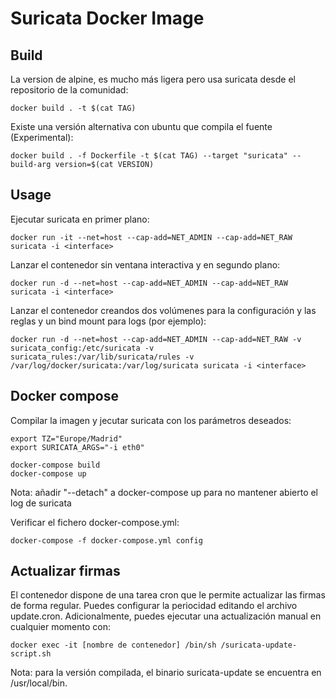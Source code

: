 # Suricata Docker Image

## Build

La version de alpine, es mucho más ligera pero usa suricata desde el repositorio de la comunidad:
	
	docker build . -t $(cat TAG)

Existe una versión alternativa con ubuntu que compila el fuente (Experimental):

	docker build . -f Dockerfile -t $(cat TAG) --target "suricata" --build-arg version=$(cat VERSION)

## Usage

Ejecutar suricata en primer plano:

	docker run -it --net=host --cap-add=NET_ADMIN --cap-add=NET_RAW suricata -i <interface>

Lanzar el contenedor sin ventana interactiva y en segundo plano:

	docker run -d --net=host --cap-add=NET_ADMIN --cap-add=NET_RAW suricata -i <interface>

Lanzar el contenedor creandos dos volúmenes para la configuración y las reglas y un bind mount para logs (por ejemplo):

	docker run -d --net=host --cap-add=NET_ADMIN --cap-add=NET_RAW -v suricata_config:/etc/suricata -v suricata_rules:/var/lib/suricata/rules -v /var/log/docker/suricata:/var/log/suricata suricata -i <interface>

## Docker compose

Compilar la imagen y jecutar suricata con los parámetros deseados:

	export TZ="Europe/Madrid"
	export SURICATA_ARGS="-i eth0"
	
	docker-compose build
	docker-compose up

Nota: añadir "--detach" a docker-compose up para no mantener abierto el log de suricata

Verificar el fichero docker-compose.yml:

	docker-compose -f docker-compose.yml config

## Actualizar firmas

El contenedor dispone de una tarea cron que le permite actualizar las firmas de forma regular. Puedes configurar la periocidad editando el archivo update.cron. Adicionalmente, puedes ejecutar una actualización manual en cualquier momento con:

	docker exec -it [nombre de contenedor] /bin/sh /suricata-update-script.sh

Nota: para la versión compilada, el binario suricata-update se encuentra en /usr/local/bin.